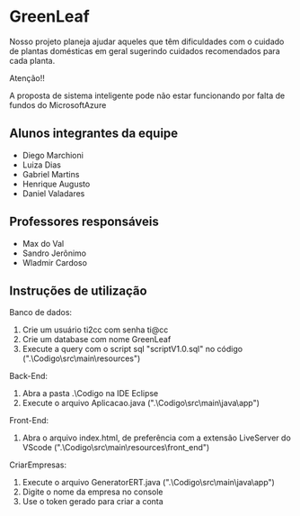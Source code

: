 # GreenLeaf

Nosso projeto planeja ajudar aqueles que têm dificuldades com o cuidado de plantas domésticas em geral sugerindo cuidados recomendados para cada planta.

Atenção!!

A proposta de sistema inteligente pode não estar funcionando por falta de fundos do MicrosoftAzure

## Alunos integrantes da equipe

* Diego Marchioni
* Luiza Dias
* Gabriel Martins
* Henrique Augusto
* Daniel Valadares

## Professores responsáveis

* Max do Val
* Sandro Jerônimo
* Wladmir Cardoso

## Instruções de utilização

Banco de dados:
1. Crie um usuário ti2cc com senha ti@cc
2. Crie um database com nome GreenLeaf
3. Execute a query com o script sql "scriptV1.0.sql" no código (".\Codigo\src\main\resources\")


Back-End:
1. Abra a pasta .\Codigo na IDE Eclipse
2. Execute o arquivo Aplicacao.java (".\Codigo\src\main\java\app\")

Front-End:
1. Abra o arquivo index.html, de preferência com a extensão LiveServer do VScode (".\Codigo\src\main\resources\front_end\")

CriarEmpresas:
1. Execute o arquivo GeneratorERT.java (".\Codigo\src\main\java\app\")
2. Digite o nome da empresa no console
3. Use o token gerado para criar a conta
